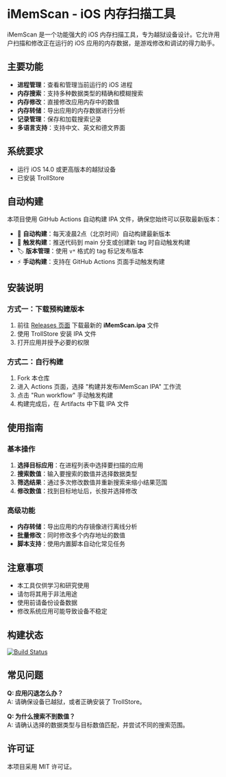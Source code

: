 # iMemScan - iOS 内存扫描工具

iMemScan 是一个功能强大的 iOS 内存扫描工具，专为越狱设备设计。它允许用户扫描和修改正在运行的 iOS 应用的内存数据，是游戏修改和调试的得力助手。

## 主要功能

- **进程管理**：查看和管理当前运行的 iOS 进程
- **内存搜索**：支持多种数据类型的精确和模糊搜索
- **内存修改**：直接修改应用内存中的数值
- **内存转储**：导出应用的内存数据进行分析
- **记录管理**：保存和加载搜索记录
- **多语言支持**：支持中文、英文和德文界面

## 系统要求

- 运行 iOS 14.0 或更高版本的越狱设备
- 已安装 TrollStore

## 自动构建

本项目使用 GitHub Actions 自动构建 IPA 文件，确保您始终可以获取最新版本：

- 🌟 **自动构建**：每天凌晨2点（北京时间）自动构建最新版本
- 🚀 **触发构建**：推送代码到 main 分支或创建新 tag 时自动触发构建
- 🏷️ **版本管理**：使用 `v*` 格式的 tag 标记发布版本
- ⚡ **手动构建**：支持在 GitHub Actions 页面手动触发构建

## 安装说明

### 方式一：下载预构建版本
1. 前往 [Releases 页面](https://github.com/yourusername/ipa_build/releases) 下载最新的 **iMemScan.ipa** 文件
2. 使用 TrollStore 安装 IPA 文件
3. 打开应用并授予必要的权限

### 方式二：自行构建
1. Fork 本仓库
2. 进入 Actions 页面，选择 "构建并发布iMemScan IPA" 工作流
3. 点击 "Run workflow" 手动触发构建
4. 构建完成后，在 Artifacts 中下载 IPA 文件

## 使用指南

### 基本操作

1. **选择目标应用**：在进程列表中选择要扫描的应用
2. **搜索数值**：输入要搜索的数值并选择数据类型
3. **筛选结果**：通过多次修改数值并重新搜索来缩小结果范围
4. **修改数值**：找到目标地址后，长按并选择修改

### 高级功能

- **内存转储**：导出应用的内存镜像进行离线分析
- **批量修改**：同时修改多个内存地址的数值
- **脚本支持**：使用内置脚本自动化常见任务

## 注意事项

- 本工具仅供学习和研究使用
- 请勿将其用于非法用途
- 使用前请备份设备数据
- 修改系统应用可能导致设备不稳定

## 构建状态

[![Build Status](https://github.com/cduang/ipa_build/actions/workflows/ipa_build.yml/badge.svg)](https://github.com/cduang/ipa_build/actions/workflows/ipa_build.yml)

## 常见问题

**Q: 应用闪退怎么办？**  
A: 请确保设备已越狱，或者正确安装了 TrollStore。

**Q: 为什么搜索不到数值？**  
A: 请确认选择的数据类型与目标数值匹配，并尝试不同的搜索范围。

## 许可证

本项目采用 MIT 许可证。
